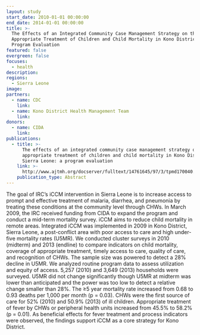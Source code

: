 ```yaml
---
layout: study
start_date: 2010-01-01 00:00:00
end_date: 2014-01-01 00:00:00
title: >-
  The Effects of an Integrated Community Case Management Strategy on the
  Appropriate Treatment of Children and Child Mortality in Kono District: A
  Program Evaluation
featured: false
evergreen: false
focuses:
  - health
description:
regions:
  - Sierra Leone
image:
partners:
  - name: CDC
    link:
  - name: Kono District Health Management Team
    link:
donors:
  - name: CIDA
    link:
publications:
  - title: >-
      The effects of an integrated community case management strategy on the
      appropriate treatment of children and child mortality in Kono District,
      Sierra Leone: a program evaluation
    link: >-
      http://www.ajtmh.org/docserver/fulltext/14761645/97/3/tpmd170040.pdf?expires=1525289429&amp;id=id&amp;accname=guest&amp;checksum=7CEB40545B67A4A8B40EB84450CFBFCE
    publication_type: Abstract
---
```


The goal of IRC’s iCCM intervention in Sierra Leone is to increase access to prompt and effective treatment of malaria, diarrhea, and pneumonia by treating these conditions at the community level through CHWs. In March 2009, the IRC received funding from CIDA to expand the program and conduct a mid-term mortality survey. iCCM aims to reduce child mortality in remote areas. Integrated iCCM was implemented in 2009 in Kono District, Sierra Leone, a post-conflict area with poor access to care and high under-five mortality rates (U5MR). We conducted cluster surveys in 2010 (midterm) and 2013 (endline) to compare indicators on child mortality, coverage of appropriate treatment, timely access to care, quality of care, and recognition of CHWs. The sample size was powered to detect a 28% decline in U5MR. We analyzed routine program data to assess utilization and equity of access. 5,257 (2010) and 3,649 (2013) households were surveyed. U5MR did not change significantly though U5MR at midterm was lower than anticipated and the power was too low to detect a relative change smaller than 28%. The ≥5 year mortality rate increased from 0.68 to 0.93 deaths per 1,000 per month (p = 0.03). CHWs were the first source of care for 52% (2010) and 50.9% (2013) of ill children. Appropriate treatment of fever by CHWs or peripheral health units increased from 45.5% to 58.2% (p = 0.01). As beneficial effects for fever treatment and process indicators were observed, the findings support iCCM as a core strategy for Kono District.